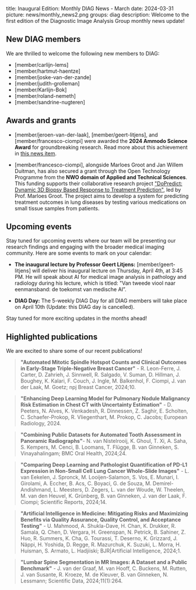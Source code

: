 title: Inaugural Edition: Monthly DIAG News - March
date: 2024-03-31
picture: news/monthly_news2.png
groups: diag
description: Welcome to the first edition of the Diagnostic Image Analysis Group monthly news update!

## New DIAG members
 
We are thrilled to welcome the following new members to DIAG:

- [member/carlijn-lems] 
- [member/hartmut-haentze]
- [member/joske-van-der-zande]
- [member/judith-grolleman]
- [member/Karlijn-Bok]
- [member/roland-nemeth]
- [member/sandrine-nugteren]
 
## Awards and grants
 
- [member/jeroen-van-der-laak], [member/geert-litjens], and [member/francesco-ciompi] were awarded the **2024 Ammodo Science Award** for groundbreaking research. Read more about this achievement in [this news item](https://www.diagnijmegen.nl/news/2024-ammodo-science-award/).
 
- [member/francesco-ciompi], alongside Marloes Groot and Jan Willem Duitman, has also secured a grant through the Open Technology Programme from the **NWO domain of Applied and Technical Sciences**. This funding supports their collaborative research project ["DoPredict: Dynamic 3D Biopsy Based Response to Treatment Prediction"](https://vu.nl/en/news/2024/nwo-open-technology-program-grant-for-dopredict), led by Prof. Marloes Groot. The project aims to develop a system for predicting treatment outcomes in lung diseases by testing various medications on small tissue samples from patients.

## Upcoming events
 
Stay tuned for upcoming events where our team will be presenting our research findings and engaging with the broader medical imaging community. Here are some events to mark on your calendar:
 
- **The inaugural lecture by Professor Geert Litjens:** [member/geert-litjens] will deliver his inaugural lecture  on Thursday, April 4th, at 3:45 PM. He will speak about AI for medical image analysis in pathology and radiology during his lecture, which is titled: "Van tweede viool naar eenmansband: de toekomst van medische AI”.
 
- **DIAG Day:** The 5-weekly DIAG Day for all DIAG members will take place on April 10th (Update: this DIAG day is cancelled).
 
Stay tuned for more exciting updates in the months ahead!

## Highlighted publications
 
We are excited to share some of our recent publications!  
 
> **"Automated Mitotic Spindle Hotspot Counts and Clinical Outcomes in Early-Stage Triple-Negative Breast Cancer"** - R. Leon-Ferre, J. Carter, D. Zahrieh, J. Sinnwell, R. Salgado, V. Suman, D. Hillman, J. Boughey, K. Kalari, F. Couch, J. Ingle, M. Balkenhol, F. Ciompi, J. van der Laak, M. Goetz; npj Breast Cancer, 2024;10.
 
> **"Enhancing Deep Learning Model for Pulmonary Nodule Malignancy Risk Estimation in Chest CT with Uncertainty Estimation"** - D. Peeters, N. Alves, K. Venkadesh, R. Dinnessen, Z. Saghir, E. Scholten, C. Schaefer-Prokop, R. Vliegenthart, M. Prokop, C. Jacobs;  European Radiology, 2024.
 
> **"Combining Public Datasets for Automated Tooth Assessment in Panoramic Radiographs"**- N. van Nistelrooij, K. Ghoul, T. Xi, A. Saha, S. Kempers, M. Cenci, B. Loomans, T. Flügge, B. van Ginneken, S. Vinayahalingam; BMC Oral Health, 2024;24.  
 
> **"Comparing Deep Learning and Pathologist Quantification of PD-L1 Expression in Non-Small Cell Lung Cancer Whole-Slide Images"** - L. van Eekelen, J. Spronck, M. Looijen-Salamon, S. Vos, E. Munari, I. Girolami, A. Eccher, B. Acs, C. Boyaci, G. de Souza, M. Demirel-Andishmand, L. Meesters, D. Zegers, L. van der Woude, W. Theelen, M. van den Heuvel, K. Grünberg, B. van Ginneken, J. van der Laak, F. Ciompi; Scientific Reports, 2024;14.
 
> **"Artificial Intelligence in Medicine: Mitigating Risks and Maximizing Benefits via Quality Assurance, Quality Control, and Acceptance Testing"** - U. Mahmood, A. Shukla-Dave, H. Chan, K. Drukker, R. Samala, Q. Chen, D. Vergara, H. Greenspan, N. Petrick, B. Sahiner, Z. Huo, R. Summers, K. Cha, G. Tourassi, T. Deserno, K. Grizzard, J. Näppi, H. Yoshida, D. Regge, R. Mazurchuk, K. Suzuki, L. Morra, H. Huisman, S. Armato, L. Hadjiiski; BJR|Artificial Intelligence, 2024;1.  
 
> **"Lumbar Spine Segmentation in MR Images: A Dataset and a Public Benchmark"** - J. van der Graaf, M. van Hooff, C. Buckens, M. Rutten, J. van Susante, R. Kroeze, M. de Kleuver, B. van Ginneken, N. Lessmann; Scientific Data, 2024;11(1):264.
 
